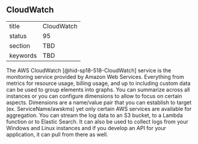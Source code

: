 ## CloudWatch


|          |            |
| -------- | ---------- |
| title    | CloudWatch |
| status   | 95         |
| section  | TBD        |
| keywords | TBD        |



The AWS CloudWatch [@hid-sp18-518-CloudWatch] service is the monitoring
service provided by Amazon Web Services. Everything from metrics for
resource usage, billing usage, and up to including custom data can be
used to group elements into graphs. You can summarize across all
instances or you can configure dimensions to allow to focus on certain
aspects. Dimensions are a name/value pair that you can establish to
target (ex. ServiceName/awskms) yet only certain AWS services are
available for aggregation. You can stream the log data to an S3 bucket,
to a Lambda function or to Elastic Search. It can also be used to
collect logs from your Windows and Linux instances and if you develop an
API for your application, it can pull from there as well.
